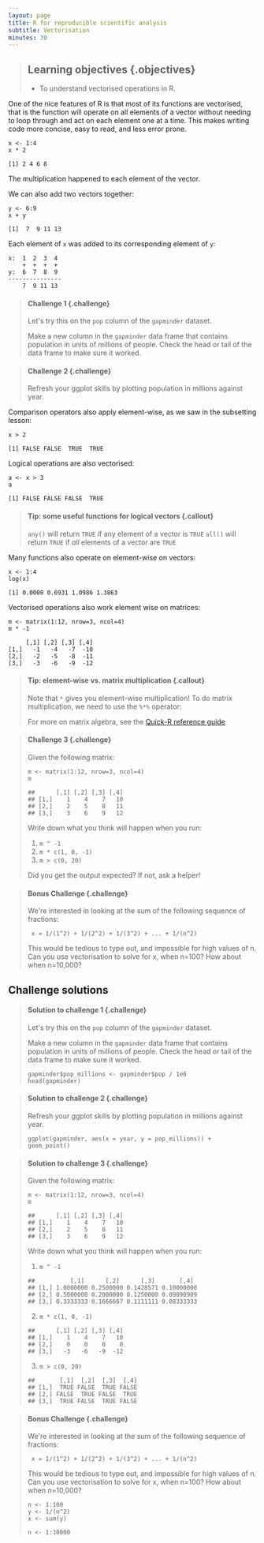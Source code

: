 ```yaml
---
layout: page
title: R for reproducible scientific analysis
subtitle: Vectorisation
minutes: 30
---
```




> ## Learning objectives {.objectives}
>
> * To understand vectorised operations in R.
>

One of the nice features of R is that most of its functions are vectorised,
that is the function will operate on all elements of a vector without
needing to loop through and act on each element one at a time. This makes
writing code more concise, easy to read, and less error prone.



~~~{.r}
x <- 1:4
x * 2
~~~



~~~{.output}
[1] 2 4 6 8

~~~

The multiplication happened to each element of the vector.

We can also add two vectors together:


~~~{.r}
y <- 6:9
x + y
~~~



~~~{.output}
[1]  7  9 11 13

~~~

Each element of `x` was added to its corresponding element of `y`:


~~~{.r}
x:  1  2  3  4
    +  +  +  +
y:  6  7  8  9
---------------
    7  9 11 13
~~~


> #### Challenge 1 {.challenge}
>
> Let's try this on the `pop` column of the `gapminder` dataset.
>
> Make a new column in the `gapminder` data frame that
> contains population in units of millions of people.
> Check the head or tail of the data frame to make sure
> it worked.
>

> #### Challenge 2 {.challenge}
>
> Refresh your ggplot skills by plotting population in millions against year.
>

Comparison operators also apply element-wise, as we saw in the
subsetting lesson:


~~~{.r}
x > 2
~~~



~~~{.output}
[1] FALSE FALSE  TRUE  TRUE

~~~

Logical operations are also vectorised:


~~~{.r}
a <- x > 3
a
~~~



~~~{.output}
[1] FALSE FALSE FALSE  TRUE

~~~

> #### Tip: some useful functions for logical vectors {.callout}
>
> `any()` will return `TRUE` if any element of a vector is `TRUE`
> `all()` will return `TRUE` if *all* elements of a vector are `TRUE`
>

Many functions also operate on element-wise on vectors:


~~~{.r}
x <- 1:4
log(x)
~~~



~~~{.output}
[1] 0.0000 0.6931 1.0986 1.3863

~~~

Vectorised operations also work element wise on matrices:


~~~{.r}
m <- matrix(1:12, nrow=3, ncol=4)
m * -1
~~~



~~~{.output}
     [,1] [,2] [,3] [,4]
[1,]   -1   -4   -7  -10
[2,]   -2   -5   -8  -11
[3,]   -3   -6   -9  -12

~~~

> #### Tip: element-wise vs. matrix multiplication {.callout}
>
> Note that `*` gives you element-wise multiplication!
> To do matrix multiplication, we need to use the `%*%` operator:
>
> For more on matrix algebra, see the [Quick-R reference
> guide](http://www.statmethods.net/advstats/matrix.html)

> #### Challenge 3 {.challenge}
>
> Given the following matrix:
>
> ~~~ {.r}
> m <- matrix(1:12, nrow=3, ncol=4)
> m
> ~~~
>
> ~~~ {.output}
> ##      [,1] [,2] [,3] [,4]
> ## [1,]    1    4    7   10
> ## [2,]    2    5    8   11
> ## [3,]    3    6    9   12
> ~~~
>
> Write down what you think will happen when you run:
>
> 1. `m ^ -1`
> 2. `m * c(1, 0, -1)`
> 3. `m > c(0, 20)`
>
> Did you get the output expected? If not, ask a helper!
>

> #### Bonus Challenge {.challenge}
>
> We're interested in looking at the sum of the
> following sequence of fractions:
>
> ~~~ {.output}
>  x = 1/(1^2) + 1/(2^2) + 1/(3^2) + ... + 1/(n^2)
> ~~~
>
> This would be tedious to type out, and impossible for
> high values of n.
> Can you use vectorisation to solve for x, when n=100?
> How about when n=10,000?
>


## Challenge solutions

> #### Solution to challenge 1 {.challenge}
>
> Let's try this on the `pop` column of the `gapminder` dataset.
>
> Make a new column in the `gapminder` data frame that
> contains population in units of millions of people.
> Check the head or tail of the data frame to make sure
> it worked.
>
> ~~~ {.r}
> gapminder$pop_millions <- gapminder$pop / 1e6
> head(gapminder)
> ~~~
>

> #### Solution to challenge 2 {.challenge}
>
> Refresh your ggplot skills by plotting population in millions against year.
>
> ~~~ {.r}
> ggplot(gapminder, aes(x = year, y = pop_millions)) + geom_point()
> ~~~
>

> #### Solution to challenge 3 {.challenge}
>
> Given the following matrix:
>
> ~~~ {.r}
> m <- matrix(1:12, nrow=3, ncol=4)
> m
> ~~~
>
> ~~~ {.output}
> ##      [,1] [,2] [,3] [,4]
> ## [1,]    1    4    7   10
> ## [2,]    2    5    8   11
> ## [3,]    3    6    9   12
> ~~~
>
> Write down what you think will happen when you run:
>
> 1. `m ^ -1`
>
> ~~~ {.output}
> ##          [,1]      [,2]      [,3]       [,4]
> ## [1,] 1.0000000 0.2500000 0.1428571 0.10000000
> ## [2,] 0.5000000 0.2000000 0.1250000 0.09090909
> ## [3,] 0.3333333 0.1666667 0.1111111 0.08333333
> ~~~
>
> 2. `m * c(1, 0, -1)`
>
> ~~~ {.output}
> ##      [,1] [,2] [,3] [,4]
> ## [1,]    1    4    7   10
> ## [2,]    0    0    0    0
> ## [3,]   -3   -6   -9  -12
> ~~~
>
> 3. `m > c(0, 20)`
>
> ~~~ {.output}
> ##       [,1]  [,2]  [,3]  [,4]
> ## [1,]  TRUE FALSE  TRUE FALSE
> ## [2,] FALSE  TRUE FALSE  TRUE
> ## [3,]  TRUE FALSE  TRUE FALSE
> ~~~
>


> #### Bonus Challenge {.challenge}
>
> We're interested in looking at the sum of the
> following sequence of fractions:
>
> ~~~ {.output}
>  x = 1/(1^2) + 1/(2^2) + 1/(3^2) + ... + 1/(n^2)
> ~~~
>
> This would be tedious to type out, and impossible for
> high values of n.
> Can you use vectorisation to solve for x, when n=100?
> How about when n=10,000?
>
> ~~~ {.r}
> n <- 1:100
> y <- 1/(n^2)
> x <- sum(y)
>
> n <- 1:10000
> ~~~
>
